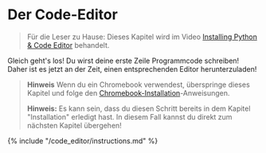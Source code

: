 # Der Code-Editor

> Für die Leser zu Hause: Dieses Kapitel wird im Video [Installing Python & Code Editor](https://www.youtube.com/watch?v=pVTaqzKZCdA&t=4m43s) behandelt.

Gleich geht's los! Du wirst deine erste Zeile Programmcode schreiben! Daher ist es jetzt an der Zeit, einen entsprechenden Editor herunterzuladen!

> **Hinweis** Wenn du ein Chromebook verwendest, überspringe dieses Kapitel und folge den [Chromebook-Installation](../chromebook_setup/README.md)-Anweisungen.
> 
> **Hinweis:** Es kann sein, dass du diesen Schritt bereits in dem Kapitel "Installation" erledigt hast. In diesem Fall kannst du direkt zum nächsten Kapitel übergehen!

{% include "/code_editor/instructions.md" %}
